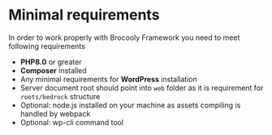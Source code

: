 # Minimal requirements

In order to work properly with Brocooly Framework you need to meet following requirements

- **PHP8.0** or greater
- **Composer** installed
- Any minimal requirements for **WordPress** installation
- Server document root should point into `web` folder as it is requirement for `roots/bedrock` structure
- Optional: node.js installed on your machine as assets compiling is handled by webpack
- Optional: wp-cli command tool